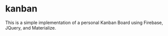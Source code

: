 # kanban
This is a simple implementation of a personal Kanban Board using Firebase, JQuery, and Materialize.
